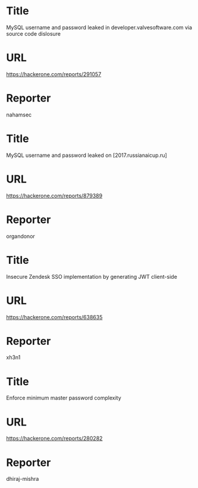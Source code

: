 # Title
MySQL username and password leaked in developer.valvesoftware.com via source code dislosure
# URL 
https://hackerone.com/reports/291057
# Reporter 
nahamsec

# Title
MySQL username and password leaked on [2017.russianaicup.ru]
# URL 
https://hackerone.com/reports/879389
# Reporter 
organdonor

# Title
Insecure Zendesk SSO implementation by generating JWT client-side
# URL 
https://hackerone.com/reports/638635
# Reporter 
xh3n1

# Title
Enforce minimum master password complexity
# URL 
https://hackerone.com/reports/280282
# Reporter 
dhiraj-mishra

